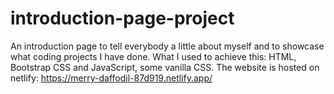 # introduction-page-project
An introduction page to tell everybody a little about myself and to showcase what coding projects I have done.
What I used to achieve this: HTML, Bootstrap CSS and JavaScript, some vanilla CSS. 
The website is hosted on netlify:
https://merry-daffodil-87d919.netlify.app/
